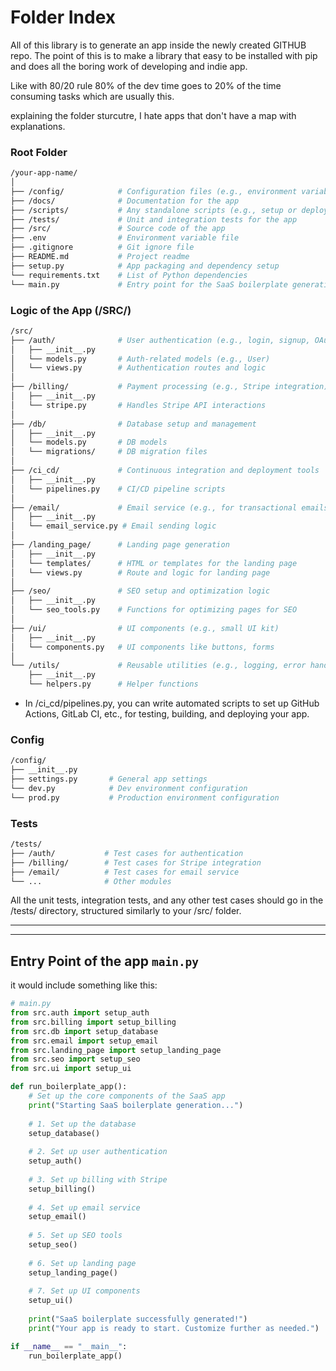 # Folder Index

All of this library is to generate an app inside the newly created GITHUB repo. The point of this is to make a library that easy to be installed with pip and does all the boring work of developing and indie app.

Like with 80/20 rule 80% of the dev time goes to 20% of the time consuming tasks which are usually this. 

explaining the folder sturcutre, I hate apps that don't have a map with explanations.

### Root Folder

```bash
/your-app-name/
│
├── /config/            # Configuration files (e.g., environment variables, settings)
├── /docs/              # Documentation for the app
├── /scripts/           # Any standalone scripts (e.g., setup or deployment scripts)
├── /tests/             # Unit and integration tests for the app
├── /src/               # Source code of the app
├── .env                # Environment variable file
├── .gitignore          # Git ignore file
├── README.md           # Project readme
├── setup.py            # App packaging and dependency setup
└── requirements.txt    # List of Python dependencies
└── main.py             # Entry point for the SaaS boilerplate generation
```

### Logic of the App (/SRC/)

```bash
/src/
├── /auth/              # User authentication (e.g., login, signup, OAuth)
│   ├── __init__.py
│   └── models.py       # Auth-related models (e.g., User)
│   └── views.py        # Authentication routes and logic
│
├── /billing/           # Payment processing (e.g., Stripe integration)
│   ├── __init__.py
│   └── stripe.py       # Handles Stripe API interactions
│
├── /db/                # Database setup and management
│   ├── __init__.py
│   └── models.py       # DB models
│   └── migrations/     # DB migration files
│
├── /ci_cd/             # Continuous integration and deployment tools
│   ├── __init__.py
│   └── pipelines.py    # CI/CD pipeline scripts
│
├── /email/             # Email service (e.g., for transactional emails)
│   ├── __init__.py
│   └── email_service.py # Email sending logic
│
├── /landing_page/      # Landing page generation
│   ├── __init__.py
│   └── templates/      # HTML or templates for the landing page
│   └── views.py        # Route and logic for landing page
│
├── /seo/               # SEO setup and optimization logic
│   ├── __init__.py
│   └── seo_tools.py    # Functions for optimizing pages for SEO
│
├── /ui/                # UI components (e.g., small UI kit)
│   ├── __init__.py
│   └── components.py   # UI components like buttons, forms
│
└── /utils/             # Reusable utilities (e.g., logging, error handling)
    ├── __init__.py
    └── helpers.py      # Helper functions

```
- In /ci_cd/pipelines.py, you can write automated scripts to set up GitHub Actions, GitLab CI, etc., for testing, building, and deploying your app.

### Config

```bash
/config/
├── __init__.py
├── settings.py       # General app settings
└── dev.py            # Dev environment configuration
└── prod.py           # Production environment configuration

```


### Tests

```bash
/tests/
├── /auth/           # Test cases for authentication
├── /billing/        # Test cases for Stripe integration
├── /email/          # Test cases for email service
└── ...              # Other modules

```

All the unit tests, integration tests, and any other test cases should go in the /tests/ directory, structured similarly to your /src/ folder.


--------
--------

## Entry Point of the app `main.py`

it would include something like this:

```python
# main.py
from src.auth import setup_auth
from src.billing import setup_billing
from src.db import setup_database
from src.email import setup_email
from src.landing_page import setup_landing_page
from src.seo import setup_seo
from src.ui import setup_ui

def run_boilerplate_app():
    # Set up the core components of the SaaS app
    print("Starting SaaS boilerplate generation...")
    
    # 1. Set up the database
    setup_database()
    
    # 2. Set up user authentication
    setup_auth()
    
    # 3. Set up billing with Stripe
    setup_billing()
    
    # 4. Set up email service
    setup_email()
    
    # 5. Set up SEO tools
    setup_seo()
    
    # 6. Set up landing page
    setup_landing_page()
    
    # 7. Set up UI components
    setup_ui()
    
    print("SaaS boilerplate successfully generated!")
    print("Your app is ready to start. Customize further as needed.")

if __name__ == "__main__":
    run_boilerplate_app()
```